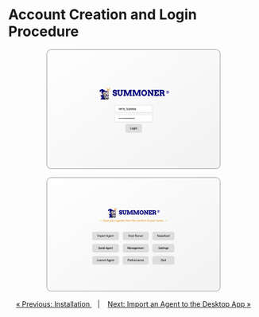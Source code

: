 # Account Creation and Login Procedure


<p align="center">
  <img width="350px" src="../assets/screenshots/login_rounded.png"/>
</p>

<p align="center">
  <img width="350px" src="../assets/screenshots/logged_in_rounded.png"/>
</p>


<p align="center">
  <a href="installation.md">&laquo; Previous: Installation </a> &nbsp;&nbsp;&nbsp;|&nbsp;&nbsp;&nbsp; <a href="features/import_agent.md">Next: Import an Agent to the Desktop App &raquo;</a>
</p>



